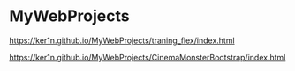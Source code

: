 # MyWebProjects
https://ker1n.github.io/MyWebProjects/traning_flex/index.html

https://ker1n.github.io/MyWebProjects/CinemaMonsterBootstrap/index.html
